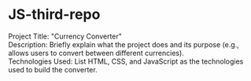 # JS-third-repo
Project Title: "Currency Converter"<br>
Description: Briefly explain what the project does and its purpose (e.g., allows users to convert between different currencies).<br>
Technologies Used: List HTML, CSS, and JavaScript as the technologies used to build the converter.
